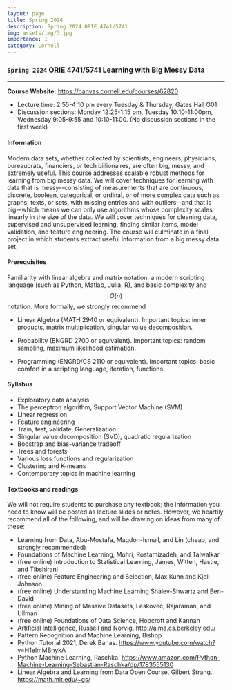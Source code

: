 ```yaml
---
layout: page
title: Spring 2024
description: Spring 2024 ORIE 4741/5741
img: assets/img/3.jpg
importance: 1
category: Cornell
---
```


###  `Spring 2024` ORIE 4741/5741 Learning with Big Messy Data
---

**Course Website:** <https://canvas.cornell.edu/courses/62820>

- Lecture time: 2:55-4:10 pm every Tuesday & Thursday, Gates Hall G01
- Discussion sections: Monday 12:25-1:15 pm, Tuesday 10:10-11:00pm, Wednesday 9:05-9:55 and 10:10-11:00. (No discussion sections in the first week)

#### **Information** 

Modern data sets, whether collected by scientists, engineers, physicians, bureaucrats, financiers, or tech billionaires, are often big, messy, and extremely useful. This course addresses scalable robust methods for learning from big messy data. We will cover techniques for learning with data that is messy--consisting of measurements that are continuous, discrete, boolean, categorical, or ordinal, or of more complex data such as graphs, texts, or sets, with missing entries and with outliers--and that is big--which means we can only use algorithms whose complexity scales linearly in the size of the data. We will cover techniques for cleaning data, supervised and unsupervised learning, finding similar items, model validation, and feature engineering. The course will culminate in a final project in which students extract useful information from a big messy data set.

#### **Prerequisites**
Familiarity with linear algebra and matrix notation, a modern scripting language (such as Python, Matlab, Julia, R), and basic complexity and $$O(n)$$ notation. More formally, we strongly recommend

- Linear Algebra (MATH 2940 or equivalent). Important topics: inner products, matrix multiplication, singular value decomposition.
	
- Probability (ENGRD 2700 or equivalent). Important topics: random sampling, maximum likelihood estimation.
	
- Programming (ENGRD/CS 2110 or equivalent). Important topics: basic comfort in a scripting language, iteration, functions.


#### **Syllabus**
- Exploratory data analysis
- The perceptron algorithm, Support Vector Machine (SVM)
- Linear regression
- Feature engineering
- Train, test, validate, Generalization
- Singular value decomposition (SVD), quadratic regularization
- Boostrap and bias-variance tradeoff
- Trees and forests
- Various loss functions and regularization
- Clustering and K-means
- Contemporary topics in machine learning

#### **Textbooks and readings**
We will not require students to purchase any textbook; the information you need to know will be posted as lecture slides or notes. However, we heartily recommend all of the following, and will be drawing on ideas from many of these:
- Learning from Data, Abu-Mostafa, Magdon-Ismail, and Lin (cheap, and strongly recommended)
- Foundations of Machine Learning, Mohri, Rostamizadeh, and Talwalkar
- (free online) Introduction to Statistical Learning, James, Witten, Hastie, and Tibshirani
- (free online) Feature Engineering and Selection, Max Kuhn and Kjell Johnson
- (free online) Understanding Machine Learning Shalev-Shwartz and Ben-David
- (free online) Mining of Massive Datasets, Leskovec, Rajaraman, and Ullman
- (free online) Foundations of Data Science, Hopcroft and Kannan
- Artificial Intelligence, Russell and Norvig. <http://aima.cs.berkeley.edu/>
- Pattern Recognition and Machine Learning, Bishop
- Python Tutorial 2021, Derek Banas. <https://www.youtube.com/watch?v=H1elmMBnykA>
- Python Machine Learning, Raschka. <https://www.amazon.com/Python-Machine-Learning-Sebastian-Raschka/dp/1783555130>
- Linear Algebra and Learning from Data Open Course, Gilbert Strang. <https://math.mit.edu/~gs/>
